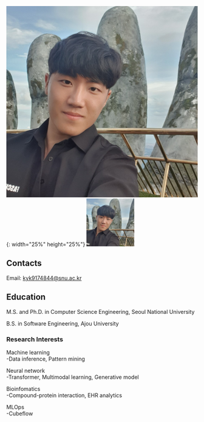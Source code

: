 

![photo](https://github.com/youngkukkim/youngkukkim.github.io/blob/main/images/photo.jpg){: width="25%" height="25%"}
<img src="https://github.com/youngkukkim/youngkukkim.github.io/blob/main/images/photo.jpg" width="25%" height="25%">

## Contacts

Email: kyk9174844@snu.ac.kr

## Education

M.S. and Ph.D. in Computer Science Engineering, Seoul National University

B.S. in Software Engineering, Ajou University

### Research Interests

Machine learning<br/>
-Data inference, Pattern mining

Neural network<br/>
-Transformer, Multimodal learning, Generative model

Bioinfomatics<br/>
-Compound-protein interaction, EHR analytics

MLOps<br/>
-Cubeflow

